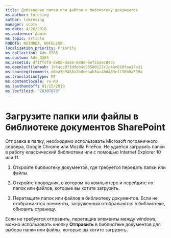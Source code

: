 ```yaml
---
title: Добавление папки или файлов в библиотеку документов
ms.author: toresing
author: tomresing
manager: scotv
ms.date: 4/26/2018
ms.audience: Admin
ms.topic: article
ROBOTS: NOINDEX, NOFOLLOW
localization_priority: Priority
ms.collection: Adm_O365
ms.custom: Adm_O365
ms.assetid: df1ffdf0-8e08-4a56-880e-8ef162ec8431
ms.openlocfilehash: 1bfaec871ddbb4c56500127c1c4ac610faa37a31
ms.sourcegitcommit: d6ea5e9458a2b8ceaab3ac4bd483e1130b9a398a
ms.translationtype: MT
ms.contentlocale: ru-RU
ms.lasthandoff: 01/15/2019
ms.locfileid: "28307873"
---
```

# <a name="upload-a-folder-or-files-to-a-sharepoint-document-library"></a>Загрузите папки или файлы в библиотеке документов SharePoint

Отправка в папку, необходимо использовать Microsoft пограничного сервера, Google Chrome или Mozilla FireFox. Не удается загрузить папки в работу классический библиотеки или с помощью Internet Explorer 10 или 11.
  
1. Откройте библиотеку документов, где требуется передать папки или файлы.
    
2. Откройте проводник, в котором на компьютере и перейдите по папок или файлов, которые вы хотите загрузить.
    
3. Перетащите папок или файлов в библиотеку документов. Если не отображаются элементы, загруженный отображаются в библиотеке, обновить страницу. 
    
Если не требуется отправить, перетащив элементы между windows, можно использовать кнопку **Отправить** в библиотеке документов для выбора папки или файлы, которые вы хотите загрузить. 
  

